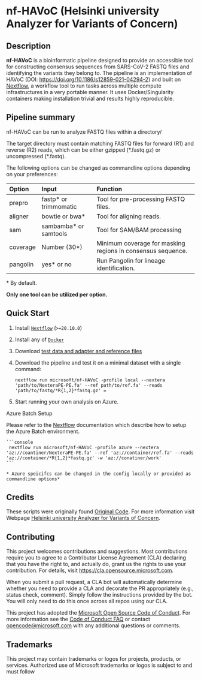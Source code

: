 # nf-HAVoC (Helsinki university Analyzer for Variants of Concern)

## Description
**nf-HAVoC** is a bioinformatic pipeline designed to provide an accessible tool for constructing consensus sequences from SARS-CoV-2 FASTQ files and identifying the variants they belong to. The pipeline is an implementation of HAVoC (DOI: https://doi.org/10.1186/s12859-021-04294-2) and built on [Nextflow](https://www.nextflow.io), a workflow tool to run tasks across multiple compute infrastructures in a very portable manner. It uses Docker/Singularity containers making installation trivial and results highly reproducible.




## Pipeline summary

nf-HAVoC can be run to analyze FASTQ files within a directory/

The target directory must contain matching FASTQ files for forward (R1) and reverse (R2) reads, which can be either gzipped (\*.fastq.gz) or uncompressed (\*.fastq).


The following options can be changed as commandline options  depending on your preferences:

| Option        | Input                 | Function                                                    |
| :------------ | :-------------------- | :---------------------------------------------------------- |
| prepro        | fastp* or trimmomatic | Tool for pre-processing FASTQ files.                        |
| aligner       | bowtie or bwa*        | Tool for aligning reads.                                    |
| sam           | sambamba* or samtools | Tool for SAM/BAM processing                                 |
| coverage      | Number (30*)          | Minimum coverage for masking regions in consensus sequence. |
| pangolin      | yes* or no            | Run Pangolin for lineage identification.                    |

\* By default.

**Only one tool can be utilized per option.**


## Quick Start

1. Install [`Nextflow`](https://www.nextflow.io/docs/latest/getstarted.html#installation) (`>=20.10.0`)

2. Install any of [`Docker`](https://docs.docker.com/engine/installation/)

3. Download [test data and adapter and reference files](https://bitbucket.org/auto_cov_pipeline/havoc)

3. Download the pipeline and test it on a minimal dataset with a single command:

    ```console
    nextflow run microsoft/nf-HAVoC -profile local --nextera 'path/to/NexteraPE-PE.fa' --ref path/to/ref.fa' --reads 'path/to/fastq/*R{1,2}*fastq.gz' =
    ```


4. Start running your own analysis on Azure.

Azure Batch Setup

Please refer to the [Nextflow](https://www.nextflow.io/docs/edge/azure.html) documentation which describe how to setup the Azure Batch environment.


    ```console
     nextflow run microsoft/nf-HAVoC -profile azure --nextera 'az://coantiner/NexteraPE-PE.fa' --ref 'az://container/ref.fa' --reads 'az://container/*R{1,2}*fastq.gz' -w 'az://conatiner/work'
    ```

    * Azure speicifcs can be changed in the config locally or provided as commandline options*


## Credits

These scripts were originally found [Original Code](https://bitbucket.org/auto_cov_pipeline/havoc). For more information visit Webpage [Helsinki university Analyzer for Variants of Concern](https://www.helsinki.fi/en/projects/havoc).

## Contributing

This project welcomes contributions and suggestions.  Most contributions require you to agree to a
Contributor License Agreement (CLA) declaring that you have the right to, and actually do, grant us
the rights to use your contribution. For details, visit https://cla.opensource.microsoft.com.

When you submit a pull request, a CLA bot will automatically determine whether you need to provide
a CLA and decorate the PR appropriately (e.g., status check, comment). Simply follow the instructions
provided by the bot. You will only need to do this once across all repos using our CLA.

This project has adopted the [Microsoft Open Source Code of Conduct](https://opensource.microsoft.com/codeofconduct/).
For more information see the [Code of Conduct FAQ](https://opensource.microsoft.com/codeofconduct/faq/) or
contact [opencode@microsoft.com](mailto:opencode@microsoft.com) with any additional questions or comments.

## Trademarks
This project may contain trademarks or logos for projects, products, or services. Authorized use of Microsoft
trademarks or logos is subject to and must follow
